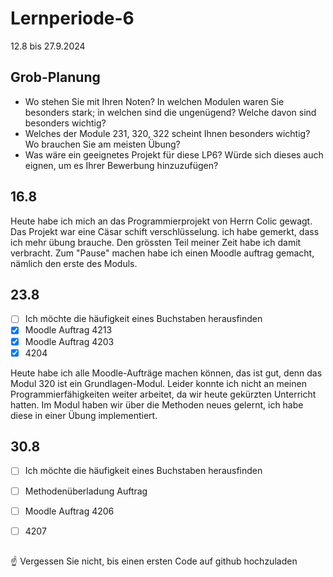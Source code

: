 # Lernperiode-6


12.8 bis 27.9.2024

## Grob-Planung

- Wo stehen Sie mit Ihren Noten? In welchen Modulen waren Sie besonders stark; in welchen sind die ungenügend? Welche davon sind besonders wichtig?
- Welches der Module 231, 320, 322 scheint Ihnen besonders wichtig? Wo brauchen Sie am meisten Übung?
- Was wäre ein geeignetes Projekt für diese LP6? Würde sich dieses auch eignen, um es Ihrer Bewerbung hinzuzufügen?
## 16.8
Heute habe ich mich an das Programmierprojekt von Herrn Colic gewagt. Das Projekt war eine Cäsar schift verschlüsselung. ich habe gemerkt, dass ich mehr übung brauche. Den grössten Teil meiner Zeit habe ich damit verbracht. Zum "Pause" machen habe ich einen Moodle auftrag gemacht, nämlich den erste des Moduls. 


## 23.8
- [ ] Ich möchte die häufigkeit eines Buchstaben herausfinden
- [X] Moodle Auftrag 4213
- [X] Moodle Auftrag 4203
- [X] 4204

Heute habe ich alle Moodle-Aufträge machen können, das ist gut, denn das Modul 320 ist ein Grundlagen-Modul. Leider konnte ich nicht an meinen Programmierfähigkeiten weiter arbeitet, da wir heute gekürzten Unterricht hatten. Im Modul haben wir über die Methoden neues gelernt, ich habe diese in einer Übung implementiert.


## 30.8
- [ ] Ich möchte die häufigkeit eines Buchstaben herausfinden
- [ ] Methodenüberladung Auftrag
- [ ] Moodle Auftrag 4206
- [ ] 4207


##

☝️ Vergessen Sie nicht, bis einen ersten Code auf github hochzuladen
